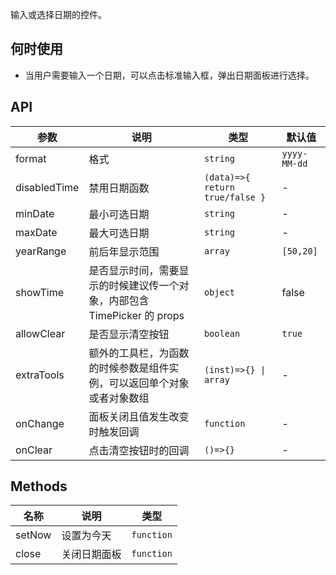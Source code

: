 输入或选择日期的控件。

## 何时使用

- 当用户需要输入一个日期，可以点击标准输入框，弹出日期面板进行选择。

## API

| 参数 | 说明 | 类型 | 默认值 |
| --- | --- | --- | --- |
| format | 格式 | `string` | `yyyy-MM-dd` |
| disabledTime | 禁用日期函数 | `(data)=>{ return true/false }` | - |
| minDate | 最小可选日期 | `string` | - |
| maxDate | 最大可选日期 | `string` | - |
| yearRange | 前后年显示范围 | `array` | `[50,20]` |
| showTime | 是否显示时间，需要显示的时候建议传一个对象，内部包含 TimePicker 的 props | `object` | false |
| allowClear | 是否显示清空按钮 | `boolean` | `true` |
| extraTools | 额外的工具栏，为函数的时候参数是组件实例，可以返回单个对象或者对象数组 | `(inst)=>{} \| array` | - |
| onChange | 面板关闭且值发生改变时触发回调 | `function` | - |
| onClear | 点击清空按钮时的回调 | `()=>{}` | - |

## Methods

| 名称               | 说明                                           | 类型                      |
| ------------------ | ---------------------------------------------- | ------------------------- |
| setNow          | 设置为今天                                 | `function`          |
| close          | 关闭日期面板                                 | `function`          |